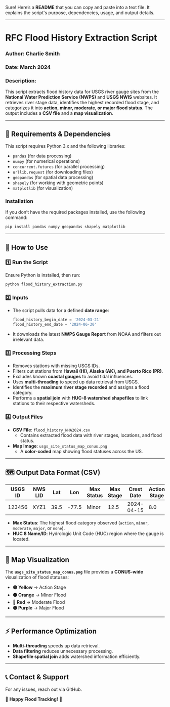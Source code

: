 Sure! Here’s a **README** that you can copy and paste into a text file. It explains the script's purpose, dependencies, usage, and output details.

---

# **RFC Flood History Extraction Script**  

### **Author:** Charlie Smith  
### **Date:** March 2024  
### **Description:**  
This script extracts flood history data for USGS river gauge sites from the **National Water Prediction Service (NWPS)** and **USGS NWIS** websites. It retrieves river stage data, identifies the highest recorded flood stage, and categorizes it into **action, minor, moderate, or major flood status**. The output includes a **CSV file** and a **map visualization**.

---

## **🔧 Requirements & Dependencies**  

This script requires Python 3.x and the following libraries:  

- `pandas` (for data processing)  
- `numpy` (for numerical operations)  
- `concurrent.futures` (for parallel processing)  
- `urllib.request` (for downloading files)  
- `geopandas` (for spatial data processing)  
- `shapely` (for working with geometric points)  
- `matplotlib` (for visualization)  

### **Installation**  
If you don’t have the required packages installed, use the following command:  
```bash
pip install pandas numpy geopandas shapely matplotlib
```

---

## **📌 How to Use**  

### **1️⃣ Run the Script**  
Ensure Python is installed, then run:  
```bash
python flood_history_extraction.py
```

### **2️⃣ Inputs**  
- The script pulls data for a defined **date range**:
  ```python
  flood_history_begin_date = '2024-03-21'
  flood_history_end_date = '2024-06-30'
  ```
- It downloads the latest **NWPS Gauge Report** from NOAA and filters out irrelevant data.

### **3️⃣ Processing Steps**  
- Removes stations with missing USGS IDs.  
- Filters out stations from **Hawaii (HI), Alaska (AK), and Puerto Rico (PR)**.  
- Excludes known **coastal gauges** to avoid tidal influences.  
- Uses **multi-threading** to speed up data retrieval from USGS.  
- Identifies the **maximum river stage recorded** and assigns a flood category.  
- Performs a **spatial join** with **HUC-8 watershed shapefiles** to link stations to their respective watersheds.  

### **4️⃣ Output Files**  
- **CSV File**: `flood_history_NHA2024.csv`  
  - Contains extracted flood data with river stages, locations, and flood status.  
- **Map Image**: `usgs_site_status_map_conus.png`  
  - A **color-coded** map showing flood statuses across the US.  

---

## **🗺️ Output Data Format (CSV)**  

| USGS ID | NWS LID | Lat | Lon | Max Status | Max Stage | Crest Date | Action Stage | Minor Stage | Moderate Stage | Major Stage | HUC 8 Name | HUC 8 ID |
|---------|--------|-----|-----|------------|----------|------------|--------------|-------------|---------------|------------|------------|-----------|
| 123456  | XYZ1   | 39.5 | -77.5 | Minor | 12.5 | 2024-04-15 | 8.0 | 10.0 | 15.0 | 18.0 | Potomac River | 207001 |

- **Max Status**: The highest flood category observed (`action`, `minor`, `moderate`, `major`, or `none`).  
- **HUC 8 Name/ID**: Hydrologic Unit Code (HUC) region where the gauge is located.  

---

## **📍 Map Visualization**  
The **`usgs_site_status_map_conus.png`** file provides a **CONUS-wide** visualization of flood statuses:  

- **🟡 Yellow** → Action Stage  
- **🟠 Orange** → Minor Flood  
- **🔴 Red** → Moderate Flood  
- **🟣 Purple** → Major Flood  

---

## **⚡ Performance Optimization**
- **Multi-threading** speeds up data retrieval.  
- **Data filtering** reduces unnecessary processing.  
- **Shapefile spatial join** adds watershed information efficiently.  

---

## **📞 Contact & Support**  
For any issues, reach out via GitHub.

🚀 **Happy Flood Tracking!** 🌊
